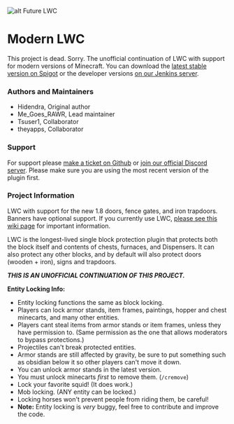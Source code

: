 ![alt Future LWC](https://i.imgur.com/m7XcQUt.png)
# Modern LWC
This project is dead. Sorry.
The unofficial continuation of LWC with support for modern versions of Minecraft. You can download the [latest stable version on Spigot](https://www.spigotmc.org/resources/2162/) or the developer versions [on our Jenkins server](http://jenkins.theemeraldage.com:8080/).

### Authors and Maintainers
  * Hidendra, Original author
  * Me_Goes_RAWR, Lead maintainer
  * Tsuser1, Collaborator
  * theyapps, Collaborator

### Support
For support please [make a ticket on Github](https://github.com/megoesrawr/Modern-LWC/issues) or [join our official Discord server](https://discordapp.com/invite/UTBMyRZ). Please make sure you are using the most recent version of the plugin first.
  
### Project Information
LWC with support for the new 1.8 doors, fence gates, and iron trapdoors. Banners have optional support. If you currently use LWC, [please see this wiki page](https://github.com/Hidendra/LWC/wiki/Bukkit-1.8) for important information.

LWC is the longest-lived single block protection plugin that protects both the block itself and contents of chests, furnaces, and Dispensers. It can also protect any other blocks, and by default will also protect doors (wooden + iron), signs and trapdoors.

***THIS IS AN UNOFFICIAL CONTINUATION OF THIS PROJECT.***

**Entity Locking Info:**
  - Entity locking functions the same as block locking.
  - Players can lock armor stands, item frames, paintings, hopper and chest minecarts, and many other entities.
  - Players cant steal items from armor stands or item frames, unless they have permission to. (Same permission as the one that allows moderators to bypass protections.)
  - Projectiles can't break protected entities.
  - Armor stands are still affected by gravity, be sure to put something such as obsidian below it so other players can't move it down.
  - You can unlock armor stands in the latest version.
  - You must unlock minecarts *first* to remove them. (`/cremove`)
  - Lock your favorite squid! (It does work.)
  - Mob locking. (ANY entity can be locked.)
  - Locking horses won't prevent people from riding them, be careful!
  - **Note:** Entity locking is *very* buggy, feel free to contribute and improve the code.

